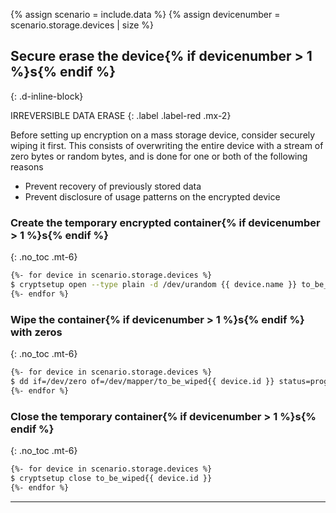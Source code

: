 {% assign scenario = include.data %}
{% assign devicenumber = scenario.storage.devices | size %}

## Secure erase the device{% if devicenumber > 1 %}s{% endif %}
{: .d-inline-block}

IRREVERSIBLE DATA ERASE
{: .label .label-red .mx-2}

Before setting up encryption on a mass storage device, consider securely wiping it first. This consists of overwriting the entire device with a stream of zero bytes or random bytes, and is done for one or both of the following reasons

- Prevent recovery of previously stored data
- Prevent disclosure of usage patterns on the encrypted device

### Create the temporary encrypted container{% if devicenumber > 1 %}s{% endif %}
{: .no_toc .mt-6}

```bash
{%- for device in scenario.storage.devices %}
$ cryptsetup open --type plain -d /dev/urandom {{ device.name }} to_be_wiped{{ device.id }}
{%- endfor %}
```

### Wipe the container{% if devicenumber > 1 %}s{% endif %} with zeros
{: .no_toc .mt-6}

```bash
{%- for device in scenario.storage.devices %}
$ dd if=/dev/zero of=/dev/mapper/to_be_wiped{{ device.id }} status=progress
{%- endfor %}
```

### Close the temporary container{% if devicenumber > 1 %}s{% endif %}
{: .no_toc .mt-6}

```bash
{%- for device in scenario.storage.devices %}
$ cryptsetup close to_be_wiped{{ device.id }}
{%- endfor %}
```

---
